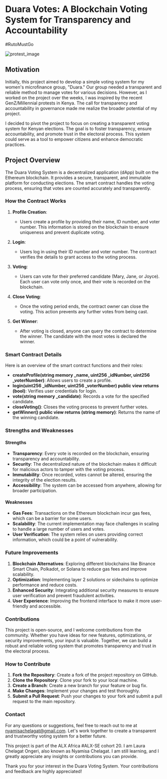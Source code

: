 # Duara Votes: A Blockchain Voting System for Transparency and Accountability

#RutoMustGo

![protest_image](https://github.com/Nyamisachela/Duara/assets/140169644/5c0fbf15-91ee-42c5-bd95-d84aa3c7c125)

## Motivation

Initially, this project aimed to develop a simple voting system for my women's microfinance group, "Duara." Our group needed a transparent and reliable method to manage votes for various decisions. However, as I worked on the project over the weeks, I was inspired by the recent GenZ/Millennial protests in Kenya. The call for transparency and accountability in governance made me realize the broader potential of my project.

I decided to pivot the project to focus on creating a transparent voting system for Kenyan elections. The goal is to foster transparency, ensure accountability, and promote trust in the electoral process. This system could serve as a tool to empower citizens and enhance democratic practices.

## Project Overview

The Duara Voting System is a decentralized application (dApp) built on the Ethereum blockchain. It provides a secure, transparent, and immutable platform for conducting elections. The smart contract handles the voting process, ensuring that votes are counted accurately and transparently.

### How the Contract Works

1. **Profile Creation**:
   - Users create a profile by providing their name, ID number, and voter number. This information is stored on the blockchain to ensure uniqueness and prevent duplicate voting.

2. **Login**:
   - Users log in using their ID number and voter number. The contract verifies the details to grant access to the voting process.

3. **Voting**:
   - Users can vote for their preferred candidate (Mary, Jane, or Joyce). Each user can vote only once, and their vote is recorded on the blockchain.

4. **Close Voting**:
   - Once the voting period ends, the contract owner can close the voting. This action prevents any further votes from being cast.

5. **Get Winner**:
   - After voting is closed, anyone can query the contract to determine the winner. The candidate with the most votes is declared the winner.

### Smart Contract Details

Here is an overview of the smart contract functions and their roles:

- **createProfile(string memory _name, uint256 _idNumber, uint256 _voterNumber)**: Allows users to create a profile.
- **login(uint256 _idNumber, uint256 _voterNumber) public view returns (bool)**: Verifies user credentials for login.
- **vote(string memory _candidate)**: Records a vote for the specified candidate.
- **closeVoting()**: Closes the voting process to prevent further votes.
- **getWinner() public view returns (string memory)**: Returns the name of the winning candidate.

### Strengths and Weaknesses

#### Strengths

- **Transparency**: Every vote is recorded on the blockchain, ensuring transparency and accountability.
- **Security**: The decentralized nature of the blockchain makes it difficult for malicious actors to tamper with the voting process.
- **Immutability**: Once recorded, votes cannot be altered, ensuring the integrity of the election results.
- **Accessibility**: The system can be accessed from anywhere, allowing for broader participation.

#### Weaknesses

- **Gas Fees**: Transactions on the Ethereum blockchain incur gas fees, which can be a barrier for some users.
- **Scalability**: The current implementation may face challenges in scaling to handle a large number of users and votes.
- **User Verification**: The system relies on users providing correct information, which could be a point of vulnerability.

### Future Improvements

1. **Blockchain Alternatives**: Exploring different blockchains like Binance Smart Chain, Polkadot, or Solana to reduce gas fees and improve scalability.
2. **Optimization**: Implementing layer 2 solutions or sidechains to optimize performance and reduce costs.
3. **Enhanced Security**: Integrating additional security measures to ensure user verification and prevent fraudulent activities.
4. **User Experience**: Improving the frontend interface to make it more user-friendly and accessible.

### Contributions

This project is open-source, and I welcome contributions from the community. Whether you have ideas for new features, optimizations, or security improvements, your input is valuable. Together, we can build a robust and reliable voting system that promotes transparency and trust in the electoral process.

### How to Contribute

1. **Fork the Repository**: Create a fork of the project repository on GitHub.
2. **Clone the Repository**: Clone your fork to your local machine.
3. **Create a Branch**: Create a new branch for your feature or bug fix.
4. **Make Changes**: Implement your changes and test thoroughly.
5. **Submit a Pull Request**: Push your changes to your fork and submit a pull request to the main repository.

### Contact

For any questions or suggestions, feel free to reach out to me at nyamisachelagat@gmail.com. Let's work together to create a transparent and trustworthy voting system for a better future.

This project is part of the ALX Africa #ALX-SE cohort 20. I am Laura Chelagat Ongeri, also known as Nyamisa Chelagat. I am still learning, and I greatly appreciate any insights or contributions you can provide.

Thank you for your interest in the Duara Voting System. Your contributions and feedback are highly appreciated!
